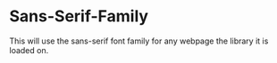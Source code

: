 # Sans-Serif-Family

This will use the sans-serif font family for any webpage the library it is loaded on.
